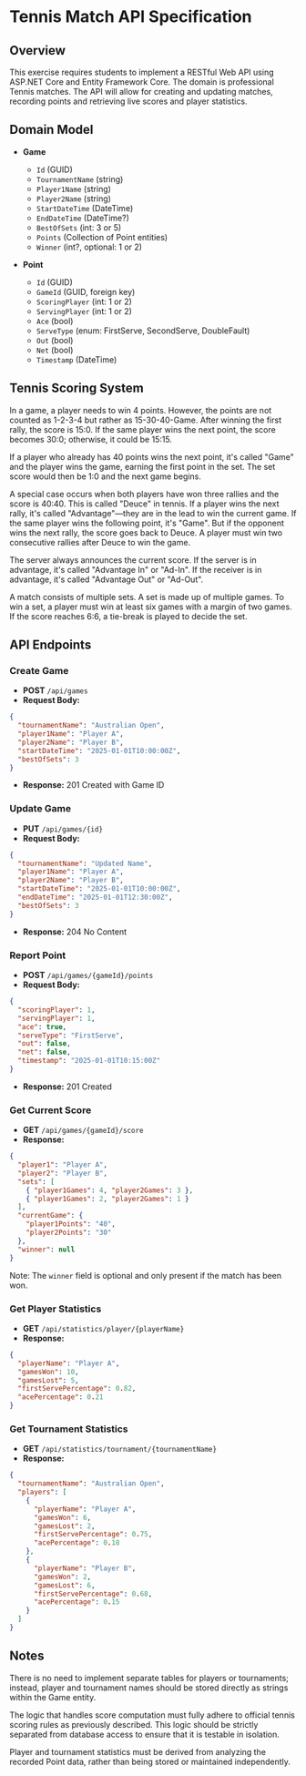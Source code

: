 # Tennis Match API Specification

## Overview
This exercise requires students to implement a RESTful Web API using ASP.NET Core and Entity Framework Core. The domain is professional Tennis matches. The API will allow for creating and updating matches, recording points and retrieving live scores and player statistics.

## Domain Model
- **Game**
  - `Id` (GUID)
  - `TournamentName` (string)
  - `Player1Name` (string)
  - `Player2Name` (string)
  - `StartDateTime` (DateTime)
  - `EndDateTime` (DateTime?)
  - `BestOfSets` (int: 3 or 5)
  - `Points` (Collection of Point entities)
  - `Winner` (int?, optional: 1 or 2)

- **Point**
  - `Id` (GUID)
  - `GameId` (GUID, foreign key)
  - `ScoringPlayer` (int: 1 or 2)
  - `ServingPlayer` (int: 1 or 2)
  - `Ace` (bool)
  - `ServeType` (enum: FirstServe, SecondServe, DoubleFault)
  - `Out` (bool)
  - `Net` (bool)
  - `Timestamp` (DateTime)

## Tennis Scoring System

In a game, a player needs to win 4 points. However, the points are not counted as 1-2-3-4 but rather as 15-30-40-Game. After winning the first rally, the score is 15:0. If the same player wins the next point, the score becomes 30:0; otherwise, it could be 15:15.

If a player who already has 40 points wins the next point, it's called "Game" and the player wins the game, earning the first point in the set. The set score would then be 1:0 and the next game begins.

A special case occurs when both players have won three rallies and the score is 40:40. This is called "Deuce" in tennis. If a player wins the next rally, it's called "Advantage"—they are in the lead to win the current game. If the same player wins the following point, it's "Game". But if the opponent wins the next rally, the score goes back to Deuce. A player must win two consecutive rallies after Deuce to win the game.

The server always announces the current score. If the server is in advantage, it's called "Advantage In" or "Ad-In". If the receiver is in advantage, it's called "Advantage Out" or "Ad-Out".

A match consists of multiple sets. A set is made up of multiple games. To win a set, a player must win at least six games with a margin of two games. If the score reaches 6:6, a tie-break is played to decide the set.

## API Endpoints

### Create Game
- **POST** `/api/games`
- **Request Body:**
```json
{
  "tournamentName": "Australian Open",
  "player1Name": "Player A",
  "player2Name": "Player B",
  "startDateTime": "2025-01-01T10:00:00Z",
  "bestOfSets": 3
}
```
- **Response:** 201 Created with Game ID

### Update Game
- **PUT** `/api/games/{id}`
- **Request Body:**
```json
{
  "tournamentName": "Updated Name",
  "player1Name": "Player A",
  "player2Name": "Player B",
  "startDateTime": "2025-01-01T10:00:00Z",
  "endDateTime": "2025-01-01T12:30:00Z",
  "bestOfSets": 3
}
```
- **Response:** 204 No Content

### Report Point
- **POST** `/api/games/{gameId}/points`
- **Request Body:**
```json
{
  "scoringPlayer": 1,
  "servingPlayer": 1,
  "ace": true,
  "serveType": "FirstServe",
  "out": false,
  "net": false,
  "timestamp": "2025-01-01T10:15:00Z"
}
```
- **Response:** 201 Created

### Get Current Score
- **GET** `/api/games/{gameId}/score`
- **Response:**
```json
{
  "player1": "Player A",
  "player2": "Player B",
  "sets": [
    { "player1Games": 4, "player2Games": 3 },
    { "player1Games": 2, "player2Games": 1 }
  ],
  "currentGame": {
    "player1Points": "40",
    "player2Points": "30"
  },
  "winner": null
}
```
Note: The `winner` field is optional and only present if the match has been won.

### Get Player Statistics
- **GET** `/api/statistics/player/{playerName}`
- **Response:**
```json
{
  "playerName": "Player A",
  "gamesWon": 10,
  "gamesLost": 5,
  "firstServePercentage": 0.82,
  "acePercentage": 0.21
}
```

### Get Tournament Statistics
- **GET** `/api/statistics/tournament/{tournamentName}`
- **Response:**
```json
{
  "tournamentName": "Australian Open",
  "players": [
    {
      "playerName": "Player A",
      "gamesWon": 6,
      "gamesLost": 2,
      "firstServePercentage": 0.75,
      "acePercentage": 0.18
    },
    {
      "playerName": "Player B",
      "gamesWon": 2,
      "gamesLost": 6,
      "firstServePercentage": 0.68,
      "acePercentage": 0.15
    }
  ]
}
```

## Notes

There is no need to implement separate tables for players or tournaments; instead, player and tournament names should be stored directly as strings within the Game entity. 

The logic that handles score computation must fully adhere to official tennis scoring rules as previously described. This logic should be strictly separated from database access to ensure that it is testable in isolation.

Player and tournament statistics must be derived from analyzing the recorded Point data, rather than being stored or maintained independently.

